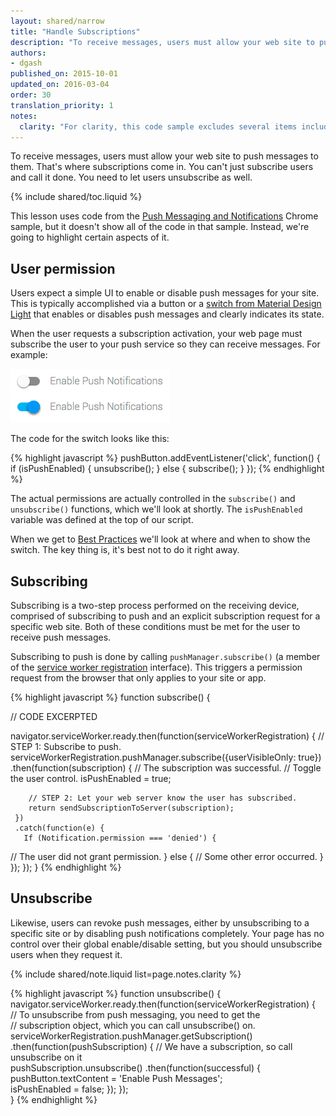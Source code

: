 ```yaml
---
layout: shared/narrow
title: "Handle Subscriptions"
description: "To receive messages, users must allow your web site to push messages to them. That's where subscriptions come in. You can't just subscribe users and call it done. You need to let users unsubscribe as well."
authors:
- dgash
published_on: 2015-10-01
updated_on: 2016-03-04
order: 30
translation_priority: 1 
notes:
  clarity: "For clarity, this code sample excludes several items include two <code>catch()</code> clauses for error handling."
---
```


<p class="intro">
  To receive messages, users must allow your web site to push messages to them. That's where subscriptions come in. You can't just subscribe users and call it done. You need to let users unsubscribe as well.
</p>

{% include shared/toc.liquid %}

This lesson uses code from the [Push Messaging and Notifications](https://github.com/GoogleChrome/samples/tree/gh-pages/push-messaging-and-notifications) Chrome sample, but it doesn't show all of the code in that sample. Instead, we're going to highlight certain aspects of it.

## User permission

Users expect a simple UI to enable or disable push messages for your site. 
This is typically accomplished via a button or a [switch from Material Design Light](https://www.getmdl.io/components/index.html#toggles-section/switch) that enables or disables push messages and clearly indicates its 
state. 

When the user requests a subscription activation, your web page must 
subscribe the user to your push service so they can receive messages. For example:

![Example of a mobile permission control](images/pushux.png)

The code for the switch looks like this:

{% highlight javascript %}
pushButton.addEventListener('click', function() {
  if (isPushEnabled) {
    unsubscribe();
  } else {
    subscribe();
  }
});
{% endhighlight %}

The actual permissions are actually controlled in the `subscribe()` and `unsubscribe()` functions, which we'll look at shortly. The `isPushEnabled` variable was defined at the top of our script.

When we get to [Best Practices](/web/fundamentals/engage-and-retain/push-notifications/best-practices/asking-permission) we'll look at where and when to show the switch. The key thing is, it's best not to do it right away.

## Subscribing

Subscribing is a two-step process performed on the receiving 
device, comprised of subscribing to push and an explicit 
subscription request for a specific web site. Both of these conditions must 
be met for the user to receive push messages.

Subscribing to push is done by calling `pushManager.subscribe()` (a member of the [service worker registration](https://developer.mozilla.org/en-US/docs/Web/API/ServiceWorkerRegistration) interface). This triggers a permission request from the browser that only applies to your site or app.

{% highlight javascript %}
function subscribe() {

  // CODE EXCERPTED 

  navigator.serviceWorker.ready.then(function(serviceWorkerRegistration) {
    // STEP 1: Subscribe to push.
    serviceWorkerRegistration.pushManager.subscribe({userVisibleOnly: true})
      .then(function(subscription) {
        // The subscription was successful.
        // Toggle the user control.
        isPushEnabled = true;

        // STEP 2: Let your web server know the user has subscribed.
        return sendSubscriptionToServer(subscription);
     })
     .catch(function(e) {
       If (Notification.permission === 'denied') {
  // The user did not grant permission.
       } else {
            // Some other error occurred.
       }
     });
  });
}
{% endhighlight %}

## Unsubscribe

Likewise, users can revoke push messages, either by unsubscribing to a 
specific site or by disabling push notifications completely. Your page has 
no control over their global enable/disable setting, but you should 
unsubscribe users when they request it.

{% include shared/note.liquid list=page.notes.clarity %}

{% highlight javascript %}
function unsubscribe() { 
  navigator.serviceWorker.ready.then(function(serviceWorkerRegistration) {  
    // To unsubscribe from push messaging, you need to get the  
    // subscription object, which you can call unsubscribe() on.  
    serviceWorkerRegistration.pushManager.getSubscription()
      .then(function(pushSubscription) { 
        // We have a subscription, so call unsubscribe on it  
        pushSubscription.unsubscribe()
          .then(function(successful) {   
            pushButton.textContent = 'Enable Push Messages';  
            isPushEnabled = false; 
          }); 
  });  
}
{% endhighlight %}